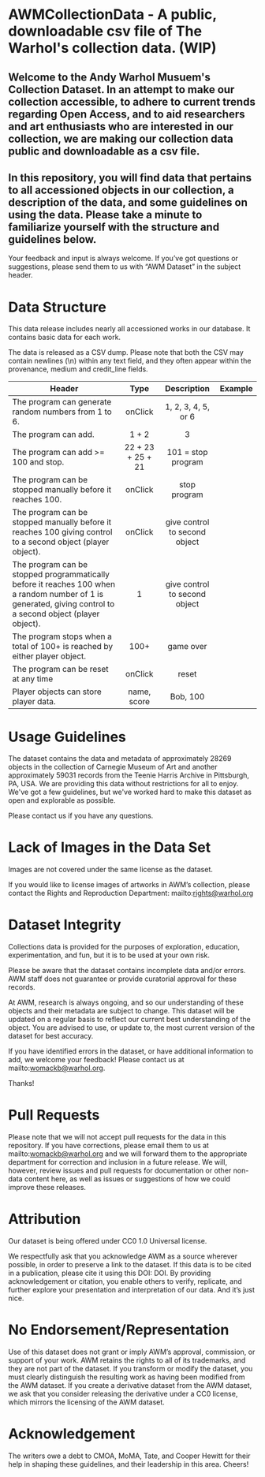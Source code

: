 # AWMCollectionData - A public, downloadable csv file of The Warhol's collection data. (WIP)

## Welcome to the Andy Warhol Musuem's Collection Dataset. In an attempt to make our collection accessible, to adhere to current trends regarding Open Access, and to aid researchers and art enthusiasts who are interested in our collection, we are making our collection data public and downloadable as a csv file.

## In this repository, you will find data that pertains to all accessioned objects in our collection, a description of the data, and some guidelines on using the data. Please take a minute to familiarize yourself with the structure and guidelines below.

Your feedback and input is always welcome. If you’ve got questions or suggestions, please send them to us with “AWM Dataset” in the subject header.

# Data Structure
This data release includes nearly all accessioned works in our database. It contains basic data for each work.

The data is released as a CSV dump. Please note that both the CSV may contain newlines (\n) within any text field, and they often appear within the provenance, medium and credit_line fields.

| Header |   Type   |   Description   |   Example    |
|----------|:---------:|:----------:|:----------:|
| The program can generate random numbers from 1 to 6.| onClick | 1, 2, 3, 4, 5, or 6 |
| The program can add.| 1 + 2 | 3 |
| The program can add >= 100 and stop. | 22 + 23 + 25 + 21 | 101 = stop program |
| The program can be stopped manually before it reaches 100.| onClick | stop program |
| The program can be stopped manually before it reaches 100 giving control to a second object (player object). | onClick | give control to second object |
| The program can be stopped programmatically before it reaches 100 when a random number of 1 is generated, giving control to a second object (player object). | 1 | give control to second object |
| The program stops when a total of 100+ is reached by either player object. | 100+ | game over |
| The program can be reset at any time | onClick | reset |
| Player objects can store player data. | name, score | Bob, 100 |


# Usage Guidelines
The dataset contains the data and metadata of approximately 28269 objects in the collection of Carnegie Museum of Art and another approximately 59031 records from the Teenie Harris Archive in Pittsburgh, PA, USA. We are providing this data without restrictions for all to enjoy. We've got a few guidelines, but we've worked hard to make this dataset as open and explorable as possible.

Please contact us if you have any questions.

# Lack of Images in the Data Set
Images are not covered under the same license as the dataset.

If you would like to license images of artworks in AWM’s collection, please contact the Rights and Reproduction Department: mailto:rights@warhol.org

# Dataset Integrity
Collections data is provided for the purposes of exploration, education, experimentation, and fun, but it is to be used at your own risk.

Please be aware that the dataset contains incomplete data and/or errors. AWM staff does not guarantee or provide curatorial approval for these records.

At AWM, research is always ongoing, and so our understanding of these objects and their metadata are subject to change. This dataset will be updated on a regular basis to reflect our current best understanding of the object. You are advised to use, or update to, the most current version of the dataset for best accuracy.

If you have identified errors in the dataset, or have additional information to add, we welcome your feedback! Please contact us at mailto:womackb@warhol.org.

Thanks!

# Pull Requests
Please note that we will not accept pull requests for the data in this repository. If you have corrections, please email them to us at mailto:womackb@warhol.org and we will forward them to the appropriate department for correction and inclusion in a future release. We will, however, review issues and pull requests for documentation or other non-data content here, as well as issues or suggestions of how we could improve these releases.

# Attribution
Our dataset is being offered under CC0 1.0 Universal license.

We respectfully ask that you acknowledge AWM as a source wherever possible, in order to preserve a link to the dataset. If this data is to be cited in a publication, please cite it using this DOI: DOI. By providing acknowledgement or citation, you enable others to verify, replicate, and further explore your presentation and interpretation of our data. And it’s just nice.

# No Endorsement/Representation
Use of this dataset does not grant or imply AWM’s approval, commission, or support of your work. AWM retains the rights to all of its trademarks, and they are not part of the dataset. If you transform or modify the dataset, you must clearly distinguish the resulting work as having been modified from the AWM dataset. If you create a derivative dataset from the AWM dataset, we ask that you consider releasing the derivative under a CC0 license, which mirrors the licensing of the AWM dataset.

# Acknowledgement
The writers owe a debt to CMOA, MoMA, Tate, and Cooper Hewitt for their help in shaping these guidelines, and their leadership in this area. Cheers!
